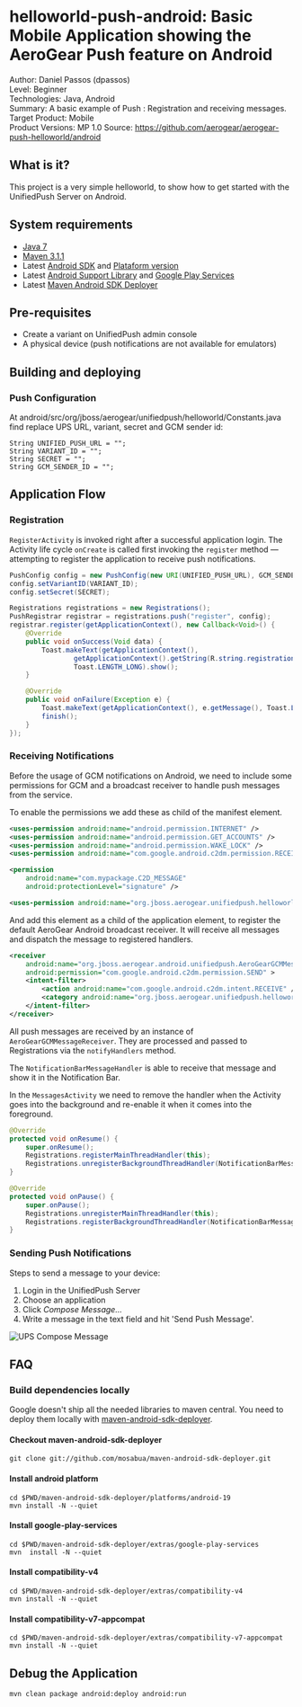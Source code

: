 # helloworld-push-android: Basic Mobile Application showing the AeroGear Push feature on Android

Author: Daniel Passos (dpassos)   
Level: Beginner   
Technologies: Java, Android   
Summary: A basic example of Push : Registration and receiving messages.   
Target Product: Mobile   
Product Versions: MP 1.0
Source: https://github.com/aerogear/aerogear-push-helloworld/android   

## What is it?

This project is a very simple helloworld, to show how to get started with the UnifiedPush Server on Android.

## System requirements

* [Java 7](http://www.oracle.com/technetwork/java/javase/downloads/index.html)
* [Maven 3.1.1](http://maven.apache.org)
* Latest [Android SDK](https://developer.android.com/sdk/index.html) and [Plataform version](http://developer.android.com/tools/revisions/platforms.html)
* Latest [Android Support Library](http://developer.android.com/tools/support-library/index.html) and [Google Play Services](http://developer.android.com/google/play-services/index.html)
* Latest [Maven Android SDK Deployer](https://github.com/mosabua/maven-android-sdk-deployer)

## Pre-requisites

* Create a variant on UnifiedPush admin console
* A physical device (push notifications are not available for emulators)

## Building and deploying

### Push Configuration

At android/src/org/jboss/aerogear/unifiedpush/helloworld/Constants.java find replace UPS URL, variant, secret and GCM sender id:

```
String UNIFIED_PUSH_URL = "";
String VARIANT_ID = "";
String SECRET = "";
String GCM_SENDER_ID = "";
```

## Application Flow

### Registration

`RegisterActivity` is invoked right after a successful application login. The Activity life cycle `onCreate` is called first invoking the `register` method — attempting to register the application to receive push notifications.

```java
PushConfig config = new PushConfig(new URI(UNIFIED_PUSH_URL), GCM_SENDER_ID);
config.setVariantID(VARIANT_ID);
config.setSecret(SECRET);

Registrations registrations = new Registrations();
PushRegistrar registrar = registrations.push("register", config);
registrar.register(getApplicationContext(), new Callback<Void>() {
    @Override
    public void onSuccess(Void data) {
        Toast.makeText(getApplicationContext(),
                getApplicationContext().getString(R.string.registration_successful),
                Toast.LENGTH_LONG).show();
    }

    @Override
    public void onFailure(Exception e) {
        Toast.makeText(getApplicationContext(), e.getMessage(), Toast.LENGTH_LONG).show();
        finish();
    }
});

```

### Receiving Notifications

Before the usage of GCM notifications on Android, we need to include some permissions for GCM and a broadcast receiver to handle push messages from the service.

To enable the permissions we add these as child of the manifest element.

```xml
<uses-permission android:name="android.permission.INTERNET" />
<uses-permission android:name="android.permission.GET_ACCOUNTS" />
<uses-permission android:name="android.permission.WAKE_LOCK" />
<uses-permission android:name="com.google.android.c2dm.permission.RECEIVE" />

<permission
    android:name="com.mypackage.C2D_MESSAGE"
    android:protectionLevel="signature" />

<uses-permission android:name="org.jboss.aerogear.unifiedpush.helloworld" />
```

And add this element as a child of the application element, to register the default AeroGear Android broadcast receiver. It will receive all messages and dispatch the message to registered handlers.

```xml
<receiver
    android:name="org.jboss.aerogear.android.unifiedpush.AeroGearGCMMessageReceiver"
    android:permission="com.google.android.c2dm.permission.SEND" >
    <intent-filter>
        <action android:name="com.google.android.c2dm.intent.RECEIVE" />
        <category android:name="org.jboss.aerogear.unifiedpush.helloworld" />
    </intent-filter>
</receiver>
```

All push messages are received by an instance of `AeroGearGCMMessageReceiver`. They are processed and passed to Registrations via the `notifyHandlers` method.

The `NotificationBarMessageHandler` is able to receive that message and show it in the Notification Bar.

In the `MessagesActivity` we need to remove the handler when the Activity goes into the background and re-enable it when it comes into the foreground.

```java
@Override
protected void onResume() {
    super.onResume();
    Registrations.registerMainThreadHandler(this);
    Registrations.unregisterBackgroundThreadHandler(NotificationBarMessageHandler.instance);
}

@Override
protected void onPause() {
    super.onPause();
    Registrations.unregisterMainThreadHandler(this);
    Registrations.registerBackgroundThreadHandler(NotificationBarMessageHandler.instance);
}
```

### Sending Push Notifications

Steps to send a message to your device:

1. Login in the UnifiedPush Server
1. Choose an application
1. Click _Compose Message..._
1. Write a message in the text field and hit 'Send Push Message'.

![UPS Compose Message](https://raw.githubusercontent.com/aerogear/aerogear-push-helloworld/master/cordova/doc/compose-message.png)

## FAQ

### Build dependencies locally

Google doesn't ship all the needed libraries to maven central. You need to deploy them locally with [maven-android-sdk-deployer](https://github.com/mosabua/maven-android-sdk-deployer).

#### Checkout maven-android-sdk-deployer
```
git clone git://github.com/mosabua/maven-android-sdk-deployer.git
```

#### Install android platform
```
cd $PWD/maven-android-sdk-deployer/platforms/android-19
mvn install -N --quiet
```

#### Install google-play-services
```
cd $PWD/maven-android-sdk-deployer/extras/google-play-services
mvn  install -N --quiet
```

#### Install compatibility-v4
```
cd $PWD/maven-android-sdk-deployer/extras/compatibility-v4
mvn install -N --quiet
```

#### Install compatibility-v7-appcompat
```
cd $PWD/maven-android-sdk-deployer/extras/compatibility-v7-appcompat
mvn install -N --quiet
```


## Debug the Application

```
mvn clean package android:deploy android:run
```
